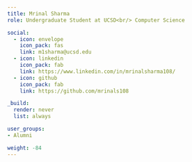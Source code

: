 ```yaml
---
title: Mrinal Sharma
role: Undergraduate Student at UCSD<br/> Computer Science

social:
  - icon: envelope
    icon_pack: fas
    link: m1sharma@ucsd.edu
  - icon: linkedin
    icon_pack: fab
    link: https://www.linkedin.com/in/mrinalsharma108/
  - icon: github
    icon_pack: fab
    link: https://github.com/mrinals108

_build:
  render: never
  list: always

user_groups:
- Alumni

weight: -84
---
```

